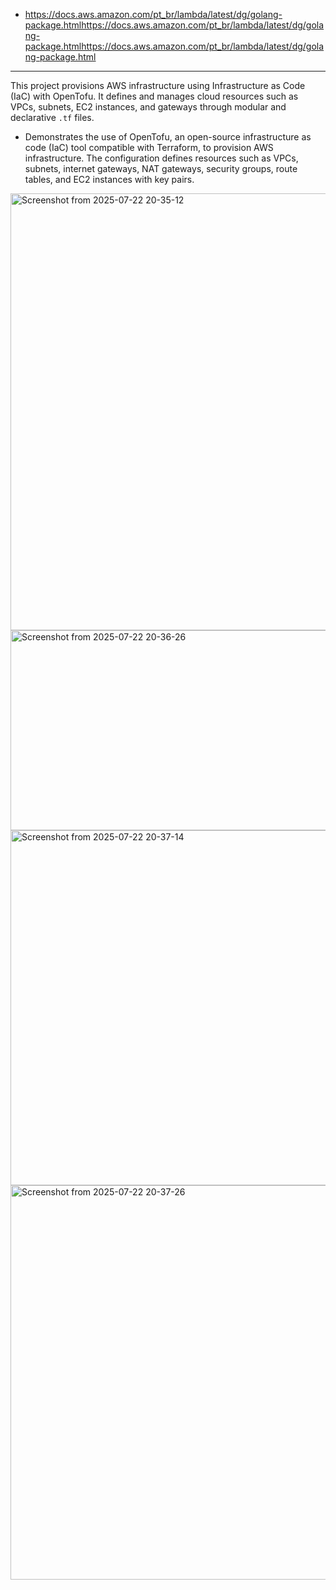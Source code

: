 - https://docs.aws.amazon.com/pt_br/lambda/latest/dg/golang-package.htmlhttps://docs.aws.amazon.com/pt_br/lambda/latest/dg/golang-package.htmlhttps://docs.aws.amazon.com/pt_br/lambda/latest/dg/golang-package.html


---

This project provisions AWS infrastructure using Infrastructure as Code (IaC) with OpenTofu. It defines and manages cloud resources such as VPCs, subnets, EC2 instances, and gateways through modular and declarative `.tf` files.

- Demonstrates the use of OpenTofu, an open-source infrastructure as code (IaC) tool compatible with Terraform, to provision AWS infrastructure. The configuration defines resources such as VPCs, subnets, internet gateways, NAT gateways, security groups, route tables, and EC2 instances with key pairs.

<img width="1035" height="699" alt="Screenshot from 2025-07-22 20-35-12" src="https://github.com/user-attachments/assets/1719081d-e57e-487f-b8c2-f1703d8828eb" />

<img width="1030" height="320" alt="Screenshot from 2025-07-22 20-36-26" src="https://github.com/user-attachments/assets/22f2844a-cd67-4b3a-bd08-e96f20880dec" />

<img width="1163" height="568" alt="Screenshot from 2025-07-22 20-37-14" src="https://github.com/user-attachments/assets/3cface6e-5b5e-4733-9a57-ef73430d954c" />

<img width="1175" height="631" alt="Screenshot from 2025-07-22 20-37-26" src="https://github.com/user-attachments/assets/6dba0aa0-059a-427f-be76-b8c284f51cd0" />
